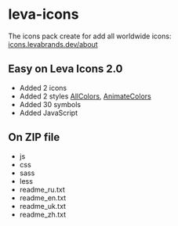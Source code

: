 # leva-icons
The icons pack create for add all worldwide icons: [icons.levabrands.dev/about](https://levabrands.dev/icons/about/)
## Easy on Leva Icons 2.0 
* Added 2 icons
* Added 2 styles [AllColors](https://levabrands.dev/icons/styles/allcolors), [AnimateColors](https://levabrands.dev/icons/styles/animatecolors)
* Added 30 symbols
* Added JavaScript
## On ZIP file
* js
* css
* sass
* less
* readme_ru.txt
* readme_en.txt
* readme_uk.txt
* readme_zh.txt
